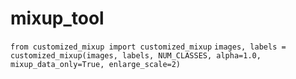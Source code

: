 # mixup_tool
`from customized_mixup import customized_mixup`
`images, labels = customized_mixup(images, labels, NUM_CLASSES, alpha=1.0, mixup_data_only=True, enlarge_scale=2)`
